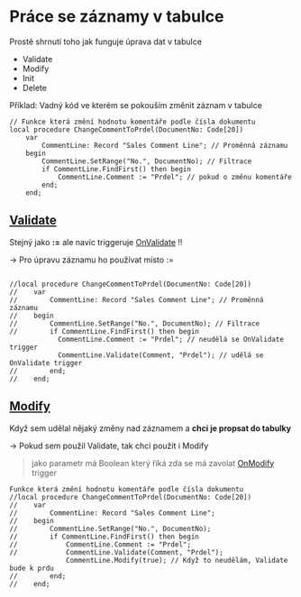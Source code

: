 # Práce se záznamy v tabulce

Prostě shrnutí toho jak funguje úprava dat v tabulce

- Validate
- Modify
- Init
- Delete

Příklad: Vadný kód ve kterém se pokouším změnit záznam v tabulce
```al
// Funkce která změní hodnotu komentáře podle čísla dokumentu
local procedure ChangeCommentToPrdel(DocumentNo: Code[20]) 
    var
        CommentLine: Record "Sales Comment Line"; // Proměnná záznamu
    begin
        CommentLine.SetRange("No.", DocumentNo); // Filtrace
        if CommentLine.FindFirst() then begin
            CommentLine.Comment := "Prdel"; // pokud o změnu komentáře
        end;                 
    end;
```

## [Validate](https://learn.microsoft.com/en-us/dynamics365/business-central/dev-itpro/developer/methods-auto/record/record-validate-method)

Stejný jako **:=** ale navíc triggeruje [OnValidate](https://learn.microsoft.com/en-us/dynamics365/business-central/dev-itpro/developer/triggers-auto/field/devenv-onvalidate-field-trigger) !!

→ Pro úpravu záznamu ho používat místo :=

```al
 
//local procedure ChangeCommentToPrdel(DocumentNo: Code[20]) 
//    var
//        CommentLine: Record "Sales Comment Line"; // Proměnná záznamu
//    begin
//        CommentLine.SetRange("No.", DocumentNo); // Filtrace
//        if CommentLine.FindFirst() then begin
            CommentLine.Comment := "Prdel"; // neudělá se OnValidate trigger
            CommentLine.Validate(Comment, "Prdel"); // udělá se OnValidate trigger
//        end;                 
//    end;
```

## [Modify](https://learn.microsoft.com/en-us/dynamics-nav/modify-function--record-)

Když sem udělal nějaký změny nad záznamem a **chci je propsat do tabulky**

→ Pokud sem použil Validate, tak chci použít i Modify

> jako parametr má Boolean který říká zda se má zavolat [OnModify](https://learn.microsoft.com/en-us/dynamics365/business-central/dev-itpro/developer/triggers-auto/table/devenv-onmodify-table-trigger) trigger

```al
Funkce která změní hodnotu komentáře podle čísla dokumentu
//local procedure ChangeCommentToPrdel(DocumentNo: Code[20]) 
//    var
//        CommentLine: Record "Sales Comment Line";
//    begin
//        CommentLine.SetRange("No.", DocumentNo);
//        if CommentLine.FindFirst() then begin
//            CommentLine.Comment := "Prdel";
//            CommentLine.Validate(Comment, "Prdel");
              CommentLine.Modify(true); // Když to neudělám, Validate bude k prdu
//        end;                 
//    end;
```

